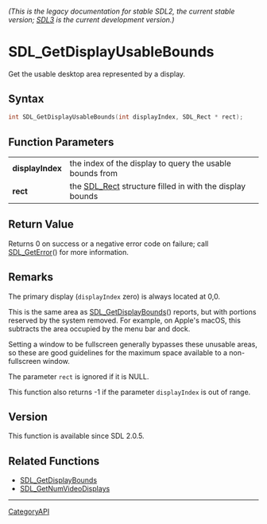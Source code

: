 ###### (This is the legacy documentation for stable SDL2, the current stable version; [SDL3](https://wiki.libsdl.org/SDL3/) is the current development version.)
# SDL_GetDisplayUsableBounds

Get the usable desktop area represented by a display.

## Syntax

```c
int SDL_GetDisplayUsableBounds(int displayIndex, SDL_Rect * rect);

```

## Function Parameters

|                      |                                                                      |
| -------------------- | -------------------------------------------------------------------- |
| **displayIndex**     | the index of the display to query the usable bounds from             |
| **rect**             | the [SDL_Rect](SDL_Rect) structure filled in with the display bounds |

## Return Value

Returns 0 on success or a negative error code on failure; call
[SDL_GetError](SDL_GetError)() for more information.

## Remarks

The primary display (`displayIndex` zero) is always located at 0,0.

This is the same area as [SDL_GetDisplayBounds](SDL_GetDisplayBounds)()
reports, but with portions reserved by the system removed. For example, on
Apple's macOS, this subtracts the area occupied by the menu bar and dock.

Setting a window to be fullscreen generally bypasses these unusable areas,
so these are good guidelines for the maximum space available to a
non-fullscreen window.

The parameter `rect` is ignored if it is NULL.

This function also returns -1 if the parameter `displayIndex` is out of
range.

## Version

This function is available since SDL 2.0.5.

## Related Functions

* [SDL_GetDisplayBounds](SDL_GetDisplayBounds)
* [SDL_GetNumVideoDisplays](SDL_GetNumVideoDisplays)

----
[CategoryAPI](CategoryAPI)


